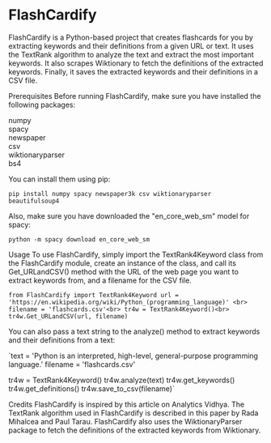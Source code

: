 # FlashCardify
FlashCardify is a Python-based project that creates flashcards for you by extracting keywords and their definitions from a given URL or text. It uses the TextRank algorithm to analyze the text and extract the most important keywords. It also scrapes Wiktionary to fetch the definitions of the extracted keywords. Finally, it saves the extracted keywords and their definitions in a CSV file.

Prerequisites
Before running FlashCardify, make sure you have installed the following packages:

numpy <br>
spacy <br>
newspaper <br>
csv <br>
wiktionaryparser <br>
bs4 <br>

You can install them using pip:

`pip install numpy spacy newspaper3k csv wiktionaryparser beautifulsoup4`

Also, make sure you have downloaded the "en_core_web_sm" model for spacy:

`python -m spacy download en_core_web_sm`

Usage
To use FlashCardify, simply import the TextRank4Keyword class from the FlashCardify module, create an instance of the class, and call its Get_URLandCSV() method with the URL of the web page you want to extract keywords from, and a filename for the CSV file.

`from FlashCardify import TextRank4Keyword
url = 'https://en.wikipedia.org/wiki/Python_(programming_language)' <br>
filename = 'flashcards.csv'<br>
tr4w = TextRank4Keyword()<br>
tr4w.Get_URLandCSV(url, filename)`

You can also pass a text string to the analyze() method to extract keywords and their definitions from a text:

`text = 'Python is an interpreted, high-level, general-purpose programming language.'
filename = 'flashcards.csv'

tr4w = TextRank4Keyword()
tr4w.analyze(text)
tr4w.get_keywords()
tr4w.get_definitions()
tr4w.save_to_csv(filename)`

Credits
FlashCardify is inspired by this article on Analytics Vidhya. The TextRank algorithm used in FlashCardify is described in this paper by Rada Mihalcea and Paul Tarau. FlashCardify also uses the WiktionaryParser package to fetch the definitions of the extracted keywords from Wiktionary.
